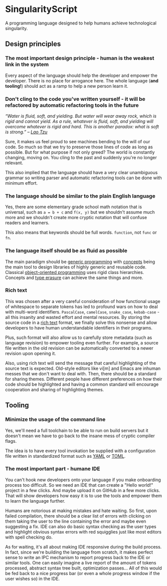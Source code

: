 # SingularityScript

A programming language designed to help humans achieve technological singularity.

## Design principles

### The most important design principle - human is the weakest link in the system

Every aspect of the language should help the developer and empower the developer. There is no place for arrogance here. The whole language (**and tooling!**) should act as a ramp to help a new person learn it.

### Don't cling to the code you've written yourself - it will be refactored by automatic refactoring tools in the future

*“Water is fluid, soft, and yielding. But water will wear away rock, which is rigid and cannot yield. As a rule, whatever is fluid, soft, and yielding will overcome whatever is rigid and hard. This is another paradox: what is soft is strong.” – [Lao Tzu](https://en.wikipedia.org/wiki/Laozi)*

Sure, it makes us feel proud to see machines bending to the will of our code. So much so that we try to preserve those lines of code as long as possible. But for what purpose if not only greed? The world is constantly changing, moving on. You cling to the past and suddenly you're no longer relevant.

This also implied that the language should have a very clear unambiguous grammar so writing parser and automatic refactoring tools can be done with minimum effort.

### The language should be similar to the plain English language

Yes, there are some elementary grade school math notation that is universal, such as `a = b + c` and `f(x, y)` but we shouldn't assume much more and we shouldn't create more cryptic notation that will confuse readers and learners.

This also means that keywords should be full words. `function`, not `func` or `fn`.

### The language itself should be as fluid as possible

The main paradigm should be [generic programming](https://en.wikipedia.org/wiki/Generic_programming) with [concepts](https://en.wikipedia.org/wiki/Concept_(generic_programming)) being the main tool to design libraries of highly generic and reusable code. Classical [object-oriented programming](https://en.wikipedia.org/wiki/Object-oriented_programming) uses rigid class hierarchies. Concepts and [type erasure](https://en.wikipedia.org/wiki/Type_erasure) can achieve the same things and more.

### Rich text

This was chosen after a very careful consideration of how functional usage of whitespace to separate tokens has led to profound wars on how to deal with multi-word identifiers. `PascalCase`, `camelCase`, `snake_case`, `kebab-case` - all this insanity and wasted effort and mental resources. By storing the source code in a [rich text](https://en.wikipedia.org/wiki/Formatted_text) format, we finally solve this nonsense and allow developers to have human understandable identifiers in their programs.

Plus, such format will also allow us to carefully store metadata (such as language revision) to empower tooling even further. For example, a source file written in the old revision can be automatically converted to a newer revision upon opening it.

Also, using rich text will send the message that careful highlighting of the source text is expected. Old-style editors like vi[m] and Emacs are inhuman messes that we don't want to deal with. Then, there should be a standard for sharing themes. Different people have different preferences on how their code should be highlighted and having a common standard will encourage cooperation and sharing of highlighting themes.

## Tooling

### Minimize the usage of the command line

Yes, we'll need a full toolchain to be able to run on build servers but it doesn't mean we have to go back to the insane mess of cryptic compiler flags.

The idea is to have every tool invokation be supplied with a configuration file written in standardized format such as [YAML](https://en.wikipedia.org/wiki/YAML) or [TOML](https://en.wikipedia.org/wiki/TOML).

### The most important part - humane IDE

You can't hook new developers onto your language if you make onboarding process too difficult. So we need an IDE that can create a "Hello world!" project in a few clicks. And maybe upload it on GitHub in a few more clicks. That will show developers how easy it is to use the tools and empower them to learn the language further.

Humans are notorious at making mistakes and hate waiting. So first, upon failed compilation, there should be a clear list of errors with clicking on them taking the user to the line containing the error and maybe even suggesting a fix. IDE can also do basic syntax checking as the user types and highlight obvious syntax errors with red squigglies just like most editors with spell checking do.

As for waiting, it's all about making IDE responsive during the build process. In fact, since we're building the language from scratch, it makes perfect sense to write an IPC mechanism to report progress back to the IDE or similar tools. One can easily imagine a live report of the amount of tokens processed, abstract syntax tree built, optimization passes... All of this would be fed back to a nice progress bar (or even a whole progress window if the user wishes so) in the IDE.
